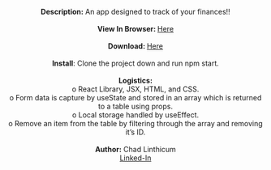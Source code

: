 <p align="center">
 <b>Description:</b> An app designed to track of your finances!!<br>
 <br>
 <b>View In Browser: </b><a href="https://chadlinthicum.github.io/APP-React-Expense_Report_Tracker/"> Here</a><br>
 <br>
 <b>Download: </b><a href="https://github.com/chadLinthicum/APP-React_Expense-Tracker">Here</a><br>
 <br>
 <b>Install</b>:
  Clone the project down and run npm start.
 <br>
 <br>
 <b>Logistics:</b><br> o React Library, JSX, HTML, and CSS. <br>
o	Form data is capture by useState and stored in an array which is returned to a table using props.<br>
o	Local storage handled by useEffect.<br>
o	Remove an item from the table by filtering through the array and removing it’s ID. 
 <br>
 <br>
 <b>Author:</b> Chad Linthicum<br>
 <a href="https://www.linkedin.com/in/chad-a-linthicum/">Linked-In<a>
</p>
